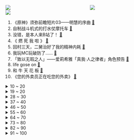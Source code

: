 <div >
	<a style="float:left;width:55%;" href = "https://github.com/anuraghazra/github-readme-stats">
	 <img src = "https://github-readme-stats.vercel.app/api?username=iuuuuuaena&theme=buefy&show_icons=true"/>
	</a>
	<a  style="float:right;width:45%" href = "https://github.com/anuraghazra/github-readme-stats">
	 <img  src="https://github-readme-stats.vercel.app/api/top-langs/?username=anuraghazra&layout=compact"/>
	</a>
	</div>

[![](https://img.shields.io/badge/jxd-@jxdgogogo.xyz-yellowgreen.svg)](https://www.jxdgogogo.xyz)<br>
1. 《原神》须弥前瞻短片03——明慧的序曲 [:link:](//www.bilibili.com/video/BV1k94y1D73y) <br>
2. 自制战斗机式的打水仗摩托车 [:link:](//www.bilibili.com/video/BV1cG4y1q7iY) <br>
3. 没错，是本人来B站了！ [:link:](//www.bilibili.com/video/BV11e4y1Q7ac) <br>
4. 《 燃 死 我 啦 》 [:link:](//www.bilibili.com/video/BV1Mt4y1L7DZ) <br>
5. 回村三天，二舅治好了我的精神内耗 [:link:](//www.bilibili.com/video/BV1MN4y177PB) <br>
6. 我玩MC玩破防了…… [:link:](//www.bilibili.com/video/BV1ad4y1D7k5) <br>
7. 「致以无瑕之人」——爱莉希雅「真我·人之律者」角色预告 [:link:](//www.bilibili.com/video/BV1DS4y1t7rs) <br>
8. life gose on [:link:](//www.bilibili.com/video/BV1ZV4y1L7Ge) <br>
9. 和 牛 天 花 板 [:link:](//www.bilibili.com/video/BV1ur4y1j71a) <br>
10. 《您的外卖员正在吃您的外卖》 [:link:](//www.bilibili.com/video/BV1oa411K7MG) <br>
<details>
<summary>10 ~ 20</summary>

11. 真巧 [:link:](//www.bilibili.com/video/BV1vG411H7bV) <br>
12. 【 错过的烟火 | 官方MV 】周杰伦 荒漠抒情摇滚曲风  错过你寂寞一路狂飙 [:link:](//www.bilibili.com/video/BV1vB4y1k7AK) <br>
13. “即使看了千遍、万遍，这些电影也看不腻” [:link:](//www.bilibili.com/video/BV15a411U7TK) <br>
14. 如何一天之内得罪一家人！ [:link:](//www.bilibili.com/video/BV1YW4y1y761) <br>
15. 【时代少年团】《时代夏令营》04：时代的眼泪 [:link:](//www.bilibili.com/video/BV1bg41117cH) <br>
16. 被遗忘的塑料 烟头 [:link:](//www.bilibili.com/video/BV1DB4y1k795) <br>
17. 公园偶遇“社交恐怖分子” [:link:](//www.bilibili.com/video/BV1BT411E74H) <br>
18. 鸡 你 太 踊 Ｒｅｍｉｘ [:link:](//www.bilibili.com/video/BV1Ma411T7aM) <br>
19. 一辈子忘不掉的MC短片 [:link:](//www.bilibili.com/video/BV11r4y1L7Vc) <br>
</details>
<details>
<summary>19 ~ 20</summary>

20. 【原神】温迪：嗨！旅行者，至冬去不去？ [:link:](//www.bilibili.com/video/BV11V4y177qL) <br>
21. 这还能是.....植物大战僵尸！？代码自制戴夫的晚年生活！ [:link:](//www.bilibili.com/video/BV1uY4y1P79z) <br>
22. 7月27日 [:link:](//www.bilibili.com/video/BV1uB4y1b7h6) <br>
23. 看完7月新番，我直接扭成双螺旋！【泛式】 [:link:](//www.bilibili.com/video/BV1JB4y1C7ZB) <br>
24. 首尔大学博士如何当非洲仁君？【奇葩小国39】 [:link:](//www.bilibili.com/video/BV1Sr4y1L7nr) <br>
25. 胖虎眼是什么梗【梗指南】 [:link:](//www.bilibili.com/video/BV1or4y1L77b) <br>
26. 请 给 天 津 鲶 鱼 面 包 片 [:link:](//www.bilibili.com/video/BV1NU4y1q7SS) <br>
27. 🐓鸡你太美，但是猫咪版🐓 [:link:](//www.bilibili.com/video/BV1tW4y1y7db) <br>
28. 屠龙勇士世界纪录：0.0秒瞬杀大龙！无数次尝试换来的肌肉记忆！！ [:link:](//www.bilibili.com/video/BV18a411T7zG) <br>
</details>
<details>
<summary>28 ~ 30</summary>

29. 这搭档还能要吗！ [:link:](//www.bilibili.com/video/BV1HU4y1q7Tn) <br>
30. 看似乱作一团，实则毫无规律 [:link:](//www.bilibili.com/video/BV15r4y1j7rA) <br>
31. 三点几了，出来饮茶先啦 [:link:](//www.bilibili.com/video/BV1tN4y177WH) <br>
32. 猫德学院的老弱病残丑们 [:link:](//www.bilibili.com/video/BV1fF411w7rQ) <br>
33. 【原神】好家伙！从未见过如此丝滑的剪辑！ [:link:](//www.bilibili.com/video/BV1dB4y1k7nB) <br>
34. 没有什么衣服是20岁能穿而50岁不能的！ [:link:](//www.bilibili.com/video/BV1XY4y1A7ys) <br>
35. 统帅深情 [:link:](//www.bilibili.com/video/BV1ig41117qQ) <br>
36. 鸡  牌  特  工 [:link:](//www.bilibili.com/video/BV1Qa411U7Hq) <br>
37. 去蜡像馆的人拍视频有多拼命 [:link:](//www.bilibili.com/video/BV1oa411M7Yz) <br>
</details>
<details>
<summary>37 ~ 40</summary>

38. 你永叫不醒一个假装努力的人 [:link:](//www.bilibili.com/video/BV1dS4y147pP) <br>
39. 这只猫让我笑了两分二十七秒！ [:link:](//www.bilibili.com/video/BV1iW4y1y7ko) <br>
40. 为什么中国人敢对神说“不”？ [:link:](//www.bilibili.com/video/BV1vV4y177Sf) <br>
41. 万万没想到，我竟然成了那个幸运儿！ [:link:](//www.bilibili.com/video/BV1gS4y1t7ZP) <br>
42. 聋哑人是怎么做到定时起床的？但到最后你知道了吗？ [:link:](//www.bilibili.com/video/BV1fF411w76u) <br>
43. 我昨天晚上到底把充电器插到了哪里 [:link:](//www.bilibili.com/video/BV1ua411U7Hu) <br>
44. 【半佛】上进心是一把双刃剑 [:link:](//www.bilibili.com/video/BV1wV4y1j7sk) <br>
45. 每个人都有一块庇护之地！《暗黑破坏神：不朽》品牌片首映！ [:link:](//www.bilibili.com/video/BV1wF411A73s) <br>
46. 什么是毒贩？认清毒贩黑话，远离涉毒犯罪行为！ [:link:](//www.bilibili.com/video/BV1at4y1V7qU) <br>
</details>
<details>
<summary>46 ~ 50</summary>

47. 今天不想搞笑了 [:link:](//www.bilibili.com/video/BV1NG4y1q7bH) <br>
48. 「误导向」感人短片《环保》 [:link:](//www.bilibili.com/video/BV1fF411P7Vn) <br>
49. “那是因为二舅活得好，不是因为我写得好” [:link:](//www.bilibili.com/video/BV1dr4y1L7cN) <br>
50. 《韭菜盒子》应该很多人喜欢吧？今天我来学一学 [:link:](//www.bilibili.com/video/BV1ZY4y1A7nu) <br>
51. 我们找到了Windows电脑续航差的原因！苹果M2深度分析 [:link:](//www.bilibili.com/video/BV18B4y1b7gj) <br>
52. 【树叶 白姨】鬼畜大电影       《别输在不会表达上》 [:link:](//www.bilibili.com/video/BV13V4y1j7qU) <br>
53. 这碗鲁肉饭 治好了我的精神内耗  【怎么这么值ep47-台湾风味小吃】 [:link:](//www.bilibili.com/video/BV14B4y1b7su) <br>
54. 给大家来一首汪峰老师的歌 [:link:](//www.bilibili.com/video/BV1YS4y1t7qf) <br>
55. 外国人挑战《最伟大的作品》，竟然还原了MV！超强中英混唱周董新歌 [:link:](//www.bilibili.com/video/BV1nB4y1C71P) <br>
</details>
<details>
<summary>55 ~ 60</summary>

56. 浅唱一下《传奇》 [:link:](//www.bilibili.com/video/BV1k94y1D7pP) <br>
57. 评分9.8！直接起飞？德凯奥特曼开局吐槽 [:link:](//www.bilibili.com/video/BV18t4y1V7c4) <br>
58. 这两个人晚上谁也睡不着了 [:link:](//www.bilibili.com/video/BV1QW4y127JM) <br>
59. “魔 轮 前 世” [:link:](//www.bilibili.com/video/BV1BN4y177Xf) <br>
60. 【莓用良品】电车的王，无限续航！ [:link:](//www.bilibili.com/video/BV1ad4y1D7zV) <br>
61. （ 生命的每一天 都是一场战斗 ） [:link:](//www.bilibili.com/video/BV1ad4y1D79s) <br>
62. 老四川饭店   厨子探店¥324 [:link:](//www.bilibili.com/video/BV1FY4y1P7UC) <br>
63. 《三个ikun一台戏》 [:link:](//www.bilibili.com/video/BV1ht4y1V7vj) <br>
64. 在称体重这方面，我妈真的很严谨 [:link:](//www.bilibili.com/video/BV1bT411j7cz) <br>
</details>
<details>
<summary>64 ~ 70</summary>

65. 我就是为女搭档负重前行的冤种主持！我来b站啦！ [:link:](//www.bilibili.com/video/BV1oB4y1t7ey) <br>
66. 小伙失恋后怒跑八个400米，打破学校12年纪录， 网友：这就是老师说的合理宣泄吗 [:link:](//www.bilibili.com/video/BV1kF411P76e) <br>
67. 互联网的美妙之处 [:link:](//www.bilibili.com/video/BV1nG4y1i768) <br>
68. 富察·傅恒：乾隆小舅子，28岁名满天下，只因有个好姐姐？【乾隆王朝】 [:link:](//www.bilibili.com/video/BV1yT411j7Na) <br>
69. 手机灌液氮？零下196℃当场炸裂！让SOC体验原地感冒【科技达】 [:link:](//www.bilibili.com/video/BV1YG4y1i7J2) <br>
70. 你这背景太假了！假吗？ [:link:](//www.bilibili.com/video/BV1VW4y1y7TV) <br>
71. 小学生统一培训逆战了？ [:link:](//www.bilibili.com/video/BV1zS4y1t7fq) <br>
72. 【半支烟】《恐惧之歌》感受克苏鲁风恐怖巅峰之作 [:link:](//www.bilibili.com/video/BV1Sa411U7MP) <br>
73. 关于化妆师在三十多人面前擦我牙这件事 [:link:](//www.bilibili.com/video/BV1hg41117Dr) <br>
</details>
<details>
<summary>73 ~ 80</summary>

74. 卧槽！我p都不敢p成这样，她们直接长成这样！！！ [:link:](//www.bilibili.com/video/BV1eB4y1h7Uk) <br>
75. 我来自小镇，12年没舍得丢一张试卷 [:link:](//www.bilibili.com/video/BV1kT411j7Bp) <br>
76. 当我告诉她关于初恋的故事！她疯了！ [:link:](//www.bilibili.com/video/BV1LG411h7EN) <br>
77. 摄 像 头 安 我 家 了 是 吧 ！？ [:link:](//www.bilibili.com/video/BV1WB4y1b7EG) <br>
78. 《误导向》热心市民-感人短片 [:link:](//www.bilibili.com/video/BV1Fa411U7SM) <br>
79. 真是绝妙好词啊😀 [:link:](//www.bilibili.com/video/BV16N4y177vr) <br>
80. 妈妈！别喂我了！！！ [:link:](//www.bilibili.com/video/BV1MG4y1q724) <br>
81. 无论开不开心，没有火锅解决不了的 [:link:](//www.bilibili.com/video/BV1oF411P76P) <br>
82. 《TheShy停车场奇遇记》 [:link:](//www.bilibili.com/video/BV1nr4y1j72e) <br>
</details>
<details>
<summary>82 ~ 90</summary>

83. 1岁多的小孩，话那么多正常吗？都快会骂人了 [:link:](//www.bilibili.com/video/BV1rU4y1v7bM) <br>
84. 迪卢克：看好了艾琳!尝试20小时的丘丘人抛物线与火鸟，黎明要这么用! [:link:](//www.bilibili.com/video/BV1nr4y1j7jx) <br>
85. 你这背景太假了，他竟然敢打我？！ [:link:](//www.bilibili.com/video/BV1Ea411S7Ta) <br>
86. 烧仙草居然是这样做成的？ [:link:](//www.bilibili.com/video/BV1yG4y1e7Lv) <br>
87. 张嘴吧小夫！ 这是最新的核酸检测方法！ [:link:](//www.bilibili.com/video/BV11g411y7bK) <br>
88. 今天，应当有他的热搜 [:link:](//www.bilibili.com/video/BV13r4y1j7rP) <br>
89. 无人区遇到拦路求助，老司机教你如何正确处理 [:link:](//www.bilibili.com/video/BV1Ud4y1K75R) <br>
90. 你可以放心的把后背交给他 [:link:](//www.bilibili.com/video/BV1KB4y1h7rV) <br>
91. 间谍过家家之阿尼亚我不要学习 [:link:](//www.bilibili.com/video/BV1kg411y7fj) <br>
</details>
<details>
<summary>91 ~ 100</summary>

92. “ 冰  块  刺  客 3.0 ” [:link:](//www.bilibili.com/video/BV1qe4y1Q7zE) <br>
93. BLACKPINK游戏合作曲Ready For Love MV公开 [:link:](//www.bilibili.com/video/BV15a411T7V5) <br>
94. 让你COS没让你从游戏里跑出来！ [:link:](//www.bilibili.com/video/BV1wV4y1j7qC) <br>
95. 芬兰家人为了中式烧烤居然吵起来了！烤苕皮烤鸡杂震惊干饭人！狂炫烤茄子太过瘾！凉粉锅盔简直绝绝子！ [:link:](//www.bilibili.com/video/BV14Y4y1P72T) <br>
96. 火柴人 VS 我的世界系列第二十九集 音符世界（Note Block Universe） [:link:](//www.bilibili.com/video/BV1sB4y1C72v) <br>
97. 无 伤 速 创 西 天 [:link:](//www.bilibili.com/video/BV1zW4y1y7NG) <br>
98. 东 汉 变 种 人 [:link:](//www.bilibili.com/video/BV1ZB4y1Y7Hm) <br>
99. 花光所有积蓄，搞一台汽车送外卖，打算两年后买房 【流浪 04】 [:link:](//www.bilibili.com/video/BV1kB4y1b7fS) <br>
100. 【刘谦魔术课】密室逃脱！今天逮到个推理专家。 [:link:](//www.bilibili.com/video/BV1Se4y1Q7Ds) <br>
</details>
